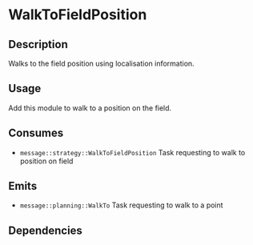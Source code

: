# WalkToFieldPosition

## Description

Walks to the field position using localisation information.

## Usage

Add this module to walk to a position on the field.

## Consumes

- `message::strategy::WalkToFieldPosition` Task requesting to walk to position on field

## Emits

- `message::planning::WalkTo` Task requesting to walk to a point
## Dependencies
